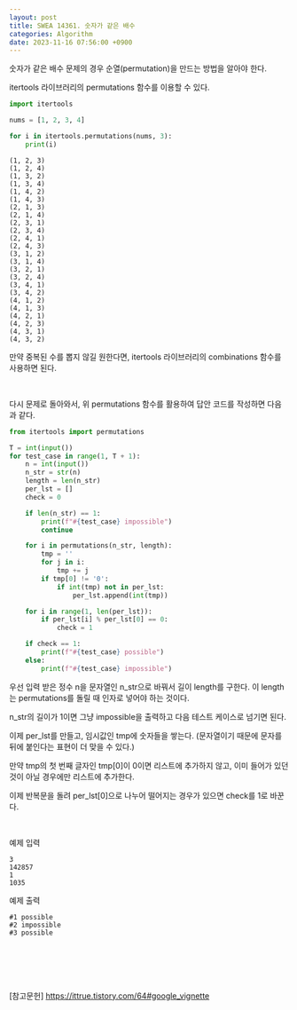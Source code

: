 ```yaml
---
layout: post
title: SWEA 14361. 숫자가 같은 배수
categories: Algorithm
date: 2023-11-16 07:56:00 +0900
---
```

숫자가 같은 배수 문제의 경우 순열(permutation)을 만드는 방법을 알아야 한다.

itertools 라이브러리의 permutations 함수를 이용할 수 있다.

```python
import itertools

nums = [1, 2, 3, 4]

for i in itertools.permutations(nums, 3):
    print(i)
```

```
(1, 2, 3)
(1, 2, 4)
(1, 3, 2)
(1, 3, 4)
(1, 4, 2)
(1, 4, 3)
(2, 1, 3)
(2, 1, 4)
(2, 3, 1)
(2, 3, 4)
(2, 4, 1)
(2, 4, 3)
(3, 1, 2)
(3, 1, 4)
(3, 2, 1)
(3, 2, 4)
(3, 4, 1)
(3, 4, 2)
(4, 1, 2)
(4, 1, 3)
(4, 2, 1)
(4, 2, 3)
(4, 3, 1)
(4, 3, 2)
```

만약 중복된 수를 뽑지 않길 원한다면, itertools 라이브러리의 combinations 함수를 사용하면 된다.

<br>

다시 문제로 돌아와서, 위 permutations 함수를 활용하여 답안 코드를 작성하면 다음과 같다.

```python
from itertools import permutations

T = int(input())
for test_case in range(1, T + 1):
    n = int(input())
    n_str = str(n)
    length = len(n_str)
    per_lst = []
    check = 0

    if len(n_str) == 1:
        print(f"#{test_case} impossible")
        continue

    for i in permutations(n_str, length):
        tmp = ''
        for j in i:
            tmp += j
        if tmp[0] != '0':
            if int(tmp) not in per_lst:
                per_lst.append(int(tmp))

    for i in range(1, len(per_lst)):
        if per_lst[i] % per_lst[0] == 0:
            check = 1

    if check == 1:
        print(f"#{test_case} possible")
    else:
        print(f"#{test_case} impossible")
```

우선 입력 받은 정수 n을 문자열인 n_str으로 바꿔서 길이 length를 구한다. 이 length는 permutations를 돌릴 때 인자로 넣어야 하는 것이다.

n_str의 길이가 1이면 그냥 impossible을 출력하고 다음 테스트 케이스로 넘기면 된다.

이제 per_lst를 만들고, 임시값인 tmp에 숫자들을 쌓는다. (문자열이기 때문에 문자를 뒤에 붙인다는 표현이 더 맞을 수 있다.)

만약 tmp의 첫 번째 글자인 tmp[0]이 0이면 리스트에 추가하지 않고, 이미 들어가 있던 것이 아닐 경우에만 리스트에 추가한다.

이제 반복문을 돌려 per_lst[0]으로 나누어 떨어지는 경우가 있으면 check를 1로 바꾼다.

<br>

예제 입력

```
3
142857
1
1035
```

예제 출력

```
#1 possible
#2 impossible
#3 possible
```

<br>
<br>
<br>
<br>

[참고문헌]
https://ittrue.tistory.com/64#google_vignette